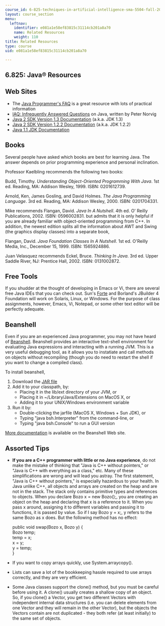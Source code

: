 ```yaml
---
course_id: 6-825-techniques-in-artificial-intelligence-sma-5504-fall-2002
layout: course_section
menu:
  leftnav:
    identifier: e081a1e58ef83815c31114cb201a8a70
    name: Related Resources
    weight: 110
title: Related Resources
type: course
uid: e081a1e58ef83815c31114cb201a8a70

---
```


6.825: Java® Resources
----------------------

Web Sites
---------

*   The [Java Programmer's FAQ](http://www.afu.com/) is a great resource with lots of practical information
*   [IAQ: Infrequently Answered Questions](http://www.norvig.com/java-iaq.html) on Java, written by Peter Norvig
*   [Java 2 SDK Version 1.3 Documentation](http://java.sun.com/j2se/1.3/docs/index.html) (a.k.a. JDK 1.3)
*   [Java 2 SDK Version 1.2.2 Documentation](http://java.sun.com/products/archive/j2se/1.2.2_017/download-docs.html) (a.k.a. JDK 1.2.2)
*   [Java 1.1 JDK Documentation](http://java.sun.com/products/jdk/1.1/docs/index.html)

Books
-----

Several people have asked which books are best for learning Java. The answer depends on prior programming experience and personal inclination.

Professor Kaelbling recommends the following two books:

Budd, Timothy. _Understanding Object-Oriented Programming With Java_. 1st ed. Reading, MA: Addison Wesley, 1999. ISBN: 0201612739.

Arnold, Ken, James Gosling, and David Holmes. _The Java Programming Language_. 3rd ed. Reading, MA: Addison Wesley, 2000. ISBN: 0201704331.

Mike recommends Flangan, David. _Java In A Nutshell_. 4th ed. O' Reilly Publications, 2002. ISBN: 0596002831. but admits that it is only helpful if you are already familiar with object-oriented programming from C++. In addition, the newest edition splits all the information about AWT and Swing (the graphics display classes) into a separate book,

Flangan, David. _Java Foundation Classes In A Nutshell_. 1st ed. O'Reilly Media, Inc., December 15, 1999. ISBN: 1565924886.

Juan Velasquez recommends Eckel, Bruce. _Thinking In Java_. 3rd ed. Upper Saddle River, NJ: Prentice Hall, 2002. ISBN: 0131002872.

Free Tools
----------

If you shudder at the thought of developing in Emacs or Vi, there are several free Java IDEs that you can check out. Sun's [Forte](http://www.sun.com/forte/ffj/index.html) and Borland's JBuilder 4 Foundation will work on Solaris, Linux, or Windows. For the purpose of class assignments, however, Emacs, Vi, Notepad, or some other text editor will be perfectly adequate.

Beanshell
---------

Even if you are an experienced Java programmer, you may not have heard of [Beanshell](http://www.beanshell.org/). Beanshell provides an interactive text-shell environment for evaluating Java expressions and interacting with a running JVM. This is a very useful debugging tool, as it allows you to instatiate and call methods on objects without recompiling (though you do need to restart the shell if you want to change a compiled class).

To install beanshell,

1.  Download the [JAR file](http://www.beanshell.org/bsh-1.2b6.jar)
2.  Add it to your classpath, by:
    *   Placing it in the lib/ext directory of your JVM, or
    *   Placing it in ~/Library/Java/Extensions on MacOS X, or
    *   Adding it to your UNIX/Windows environment variable
3.  Run it by:
    *   Double-clicking the jarfile (MacOS X, Windows + Sun JDK), or
    *   Typing "java bsh.Interpreter" from the command-line, or
    *   Typing "java bsh.Console" to run a GUI version

[More documentation](http://www.beanshell.org/docs.html) is available on the Beanshell Web site.

Assorted Tips
-------------

*   **If you are a C++ programmer with little or no Java experience**, do not make the mistake of thinking that "Java is C++ without pointers," or "Java is C++ with everything as a class," etc. Many of these simplifications are wrong and will lead you astray. The first statement, "Java is C++ without pointers," is especially hazardous to your health. In Java unlike C++, all objects and arrays are created on the heap and are not in the stack. The stack only contains primitive types and references to objects. When you declare Bozo x = new Bozo();, you are creating an object on the heap and declaring that x is a reference to it. When you pass x around, assigning it to different variables and passing it to functions, it is passed by value. So if I say Bozo y = x;, y refers to the same Bozo as x does. But the following method has no effect:  
      
    public void swap(Bozo x, Bozo y) {  
    Bozo temp;  
    temp = x;  
    x = y;  
    y = temp;  
    }
*   If you want to copy arrays quickly, use System.arraycopy().
*   Lists can save a lot of the bookkeeping hassle required to use arrays correctly, and they are very efficient.
*   Some Java classes support the clone() method, but you must be careful before using it. A clone() usually creates a shallow copy of an object. So, if you clone() a Vector, you get two different Vectors with independent internal data structures (i.e. you can delete elements from one Vector and they will remain in the other Vector), but the objects the Vectors contain are not duplicated - they both refer (at least initially) to the same set of objects.